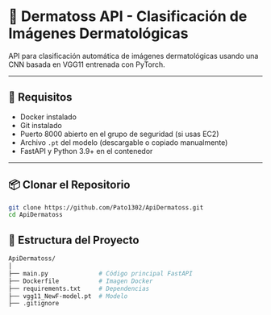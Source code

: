 # 🧠 Dermatoss API - Clasificación de Imágenes Dermatológicas

API para clasificación automática de imágenes dermatológicas usando una CNN basada en VGG11 entrenada con PyTorch.

---

## 🚀 Requisitos

- Docker instalado
- Git instalado
- Puerto 8000 abierto en el grupo de seguridad (si usas EC2)
- Archivo `.pt` del modelo (descargable o copiado manualmente)
- FastAPI y Python 3.9+ en el contenedor

---

## 📦 Clonar el Repositorio

```bash
git clone https://github.com/Pato1302/ApiDermatoss.git
cd ApiDermatoss
```

## 📁 Estructura del Proyecto

```bash
ApiDermatoss/
│
├── main.py              # Código principal FastAPI
├── Dockerfile           # Imagen Docker
├── requirements.txt     # Dependencias
├── vgg11_NewF-model.pt  # Modelo
├── .gitignore

